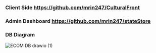 ### Client Side https://github.com/mrin247/CulturalFront
### Admin Dashboard https://github.com/mrin247/stateStore

### DB Diagram

![ECOM DB drawio (1)](https://github.com/mrin247/stateServer/assets/72962881/96605990-d728-4b91-951b-d0cf279e9602)




